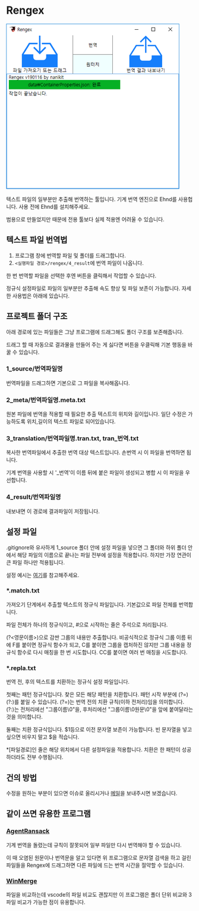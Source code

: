 ﻿# Rengex

![프로그램 창 이미지](doc/mainwindow.png)

텍스트 파일의 일부분만 추출해 번역하는 툴입니다. 기계 번역 엔진으로 Ehnd를 사용헙니다. 사용 전에 Ehnd를 설치해주세요.

범용으로 만들었지만 때문에 전용 툴보다 실제 적용엔 어려울 수 있습니다.

## 텍스트 파일 번역법

1. 프로그램 창에 번역할 파일 및 폴더를 드래그합니다.
2. `<실행파일 경로>/rengex/4_result`에 번역 파일이 나옵니다.

한 번 번역할 파일을 선택한 후엔 버튼을 클릭해서 작업할 수 있습니다.

정규식 설정파일로 파일의 일부분만 추출해 속도 향상 및 파일 보존이 가능합니다. 자세한 사용법은 아래에 있습니다.

## 프로젝트 폴더 구조

아래 경로에 있는 파일들은 그냥 프로그램에 드래그해도 폴더 구조를 보존해줍니다.

드래그 할 때 자동으로 결과물을 만들어 주는 게 싫다면 버튼을 우클릭해 기본 행동을 바꿀 수 있습니다.

### 1_source/번역파일명
번역파일을 드래그하면 기본으로 그 파일을 복사해옵니다.

### 2_meta/번역파일명.meta.txt
원본 파일에 번역을 적용할 때 필요한 추출 텍스트의 위치와 길이입니다.
일단 수정은 가능하도록 위치,길이의 텍스트 파일로 되어있습니다.

### 3_translation/번역파일명.tran.txt, tran_번역.txt
복사한 번역파일에서 추출한 번역 대상 텍스트입니다. 손번역 시 이 파일을 번역하면 됩니다.

기계 번역을 사용할 시 '_번역'이 이름 뒤에 붙은 파일이 생성되고
병합 시 이 파일을 우선합니다.

### 4_result/번역파일명
내보내면 이 경로에 결과파일이 저장됩니다.

## 설정 파일

.gitignore와 유사하게 1_source 폴더 안에 설정 파일을 넣으면 그 폴더와 하위 폴더 안에서
해당 파일의 이름으로 끝나는 파일 전부에 설정을 적용합니다. 하지만 가장 연관이 큰 파일 하나만 적용됩니다.

설정 예시는 [여기](https://github.com/nanikit/rengex-config)를 참고해주세요.

### *.match.txt

가져오기 단계에서 추출할 텍스트의 정규식 파일입니다.
기본값으로 파일 전체를 번역합니다.

파일 전체가 하나의 정규식이고, #으로 시작하는 줄은 주석으로 처리됩니다.

(?<영문이름>)으로 감싼 그룹의 내용만 추출합니다.
비공식적으로 정규식 그룹 이름 뒤에 F를 붙이면 정규식 함수가 되고, C를 붙이면 그룹을 캡처하진 않지만 그룹 내용을 정규식 함수로 다시 매칭을 한 번 시도합니다. CC를 붙이면 여러 번 매칭을 시도합니다.

### *.repla.txt

번역 전, 후의 텍스트를 치환하는 정규식 설정 파일입니다.

첫째는 패턴 정규식입니다. 찾은 모든 해당 패턴을 치환합니다.
패턴 시작 부분에 (?=)(?:)를 붙일 수 있습니다.
(?=)는 번역 전의 치환 규칙(이하 전처리)임을 의미합니다.
(?:)는 전처리에선 "그룹이름\0"을, 후처리에선 "그룹이름\0원문\0"을 앞에 붙여달라는 것을 의미합니다.

둘째는 치환 정규식입니다. $1등으로 이전 문자열 보존이 가능합니다.
빈 문자열을 넣고 싶으면 비우지 말고 $을 적습니다.

*[파일경로]인 줄은 해당 위치에서 다른 설정파일을 적용합니다.
치환은 한 패턴이 성공하더라도 전부 수행됩니다.

## 건의 방법

수정을 원하는 부분이 있으면 이슈로 올리시거나 [메일](mailto:kitnani@yandex.com)을 보내주시면 보겠습니다.

## 같이 쓰면 유용한 프로그램

### [AgentRansack](https://www.mythicsoft.com/agentransack/)

기계 번역을 돌렸는데 규칙이 잘못되어 일부 파일만 다시 번역해야 할 수 있습니다.

이 때 오염된 원문이나 번역문을 알고 있다면 위 프로그램으로 문자열 검색을 하고 걸린 파일들을 Rengex에 드래그하면 다른 파일에 드는 번역 시간을 절약할 수 있습니다.

### [WinMerge](http://winmerge.org/)

파일을 비교하는데 vscode의 파일 비교도 괜찮지만 이 프로그램은 폴더 단위 비교와 3파일 비교가 가능한 점이 유용합니다.
